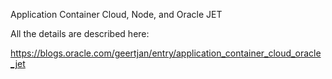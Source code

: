 Application Container Cloud, Node, and Oracle JET

All the details are described here:

https://blogs.oracle.com/geertjan/entry/application_container_cloud_oracle_jet